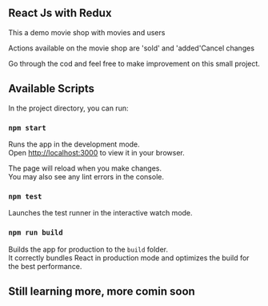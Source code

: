 ## React Js with Redux
This a demo movie shop with movies and users

Actions available on the movie shop are 'sold' and 'added'Cancel changes

Go through the cod and feel free to make improvement on this small project.

## Available Scripts

In the project directory, you can run:

### `npm start`

Runs the app in the development mode.\
Open [http://localhost:3000](http://localhost:3000) to view it in your browser.

The page will reload when you make changes.\
You may also see any lint errors in the console.

### `npm test`

Launches the test runner in the interactive watch mode.

### `npm run build`

Builds the app for production to the `build` folder.\
It correctly bundles React in production mode and optimizes the build for the best performance.
## Still learning more, more comin soon
